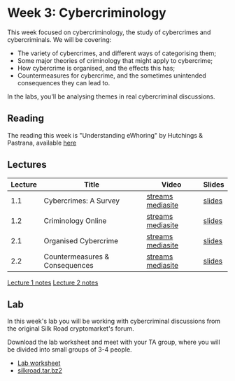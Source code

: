 # Week 3: Cybercriminology

This week focused on cybercriminology, the study of cybercrimes and cybercriminals. We will be covering:

- The variety of cybercrimes, and different ways of categorising them;
- Some major theories of criminology that might apply to cybercrime;
- How cybercrime is organised, and the effects this has;
- Countermeasures for cybercrime, and the sometimes unintended consequences they can lead to.

In the labs, you'll be analysing themes in real cybercriminal discussions.


## Reading

The reading this week is "Understanding eWhoring" by Hutchings & Pastrana, available [here](reading_understanding.pdf)


## Lectures

| Lecture | Title | Video | Slides |
|---------|-------|-------|--------|
| 1.1 | Cybercrimes: A Survey | [streams](https://uob-my.sharepoint.com/:v:/g/personal/me17847_bristol_ac_uk/EXBZsNU9S8dNl43OajtBXXoB0TJD9vT203GMm6LbTcsCHw?e=UUj4Hr) [mediasite](https://mediasite.bris.ac.uk/Mediasite/Play/1a433c41fedc434ab3682ef8803c7e811d) | [slides](slides/survey.pdf) |
| 1.2 | Criminology Online | [streams](https://uob-my.sharepoint.com/:v:/g/personal/me17847_bristol_ac_uk/Ed9IxoXEstJDpMqsWYjm_9gBjxbtBdePsbJ5jNTi1JM2ew?e=ox1B9y) [mediasite](https://mediasite.bris.ac.uk/Mediasite/Play/c98ec2f6186f4b33a68f5fab60ff83e41d) | [slides](slides/theories.pdf) |
| 2.1 | Organised Cybercrime | [streams](https://uob-my.sharepoint.com/:v:/g/personal/me17847_bristol_ac_uk/ERU36BceFI9Am89k3xu-DCQBUEQdEBygbg10jPdLtF_Idw?e=uk8hVB) [mediasite](https://mediasite.bris.ac.uk/Mediasite/Play/de8dd3f6414a43c1b07cc38e8a2998571d) | [slides](slides/groups.pdf) |
| 2.2 | Countermeasures & Consequences | [streams](https://uob-my.sharepoint.com/:v:/g/personal/me17847_bristol_ac_uk/EaTcT4ZsVDlKgm7nkNL0hIcBKfHFmIvxa7fXXiXLmQQ2Bw?e=sKwpAL) [mediasite](https://mediasite.bris.ac.uk/Mediasite/Play/445a598de42d4799be0b7ac0cd9032fc1d) | [slides](slides/countermeasures.pdf) |

[Lecture 1 notes](understanding_cybercriminals.pdf)
[Lecture 2 notes](organised_cybercrime.pdf)


## Lab

In this week's lab you will be working with cybercriminal discussions from the
original Silk Road cryptomarket's forum. 

Download the lab worksheet and meet with your TA group, where you will be
divided into small groups of 3-4 people.

- [Lab worksheet](lab_crime.pdf)
- [silkroad.tar.bz2](silkroad.tar.bz2)
